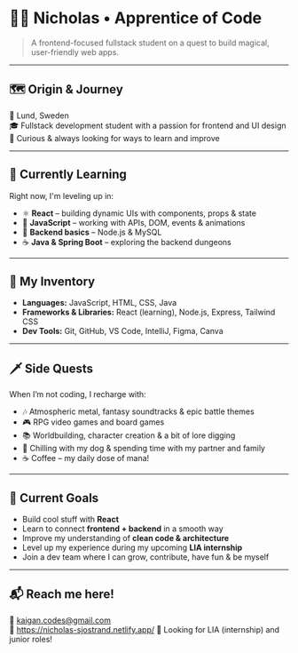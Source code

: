 # 🧙‍♂️ Nicholas • Apprentice of Code

> A frontend-focused fullstack student on a quest to build magical, user-friendly web apps.

---

## 🗺️ Origin & Journey  
📍 Lund, Sweden  
🎓 Fullstack development student with a passion for frontend and UI design 
🧭 Curious & always looking for ways to learn and improve

---

## 🧠 Currently Learning  
Right now, I'm leveling up in:

- ⚛️ **React** – building dynamic UIs with components, props & state  
- 🧪 **JavaScript** – working with APIs, DOM, events & animations  
- 🧱 **Backend basics** – Node.js & MySQL
- ☕ **Java & Spring Boot** – exploring the backend dungeons

---

## 🎒 My Inventory
- **Languages:** JavaScript, HTML, CSS, Java 
- **Frameworks & Libraries:** React (learning), Node.js, Express, Tailwind CSS
- **Dev Tools:** Git, GitHub, VS Code, IntelliJ, Figma, Canva

---

## 🗡️ Side Quests
When I’m not coding, I recharge with:

- 🎶 Atmospheric metal, fantasy soundtracks & epic battle themes  
- 🎮 RPG video games and board games
- 📚 Worldbuilding, character creation & a bit of lore digging  
- 🐾 Chilling with my dog & spending time with my partner and family
- ☕ Coffee – my daily dose of mana!

---

## 🎯 Current Goals  
- Build cool stuff with **React**  
- Learn to connect **frontend + backend** in a smooth way
- Improve my understanding of **clean code & architecture**  
- Level up my experience during my upcoming **LIA internship**  
- Join a dev team where I can grow, contribute, have fun & be myself

---

## 📬 Reach me here!
📧 [kaigan.codes@gmail.com](mailto:kaigan.codes@gmail.com)  
📔 https://nicholas-sjostrand.netlify.app/
🔗 Looking for LIA (internship) and junior roles!

